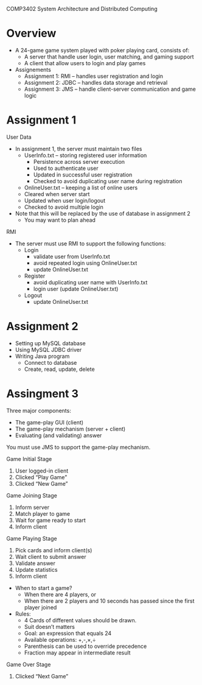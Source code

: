 COMP3402 System Architecture and Distributed Computing

# Overview

- A 24-game game system played with poker playing card, consists of:
  - A server that handle user login, user matching, and gaming support
  - A client that allow users to login and play games
- Assignements
  - Assignment 1: RMI – handles user registration and login
  - Assignment 2: JDBC – handles data storage and retrieval
  - Assignment 3: JMS – handle client-server communication and game logic

# Assignment 1 

User Data
- In assignment 1, the server must maintain two files
  - UserInfo.txt – storing registered user information
    - Persistence across server execution
    - Used to authenticate user
    - Updated in successful user registration
    - Checked to avoid duplicating user name during registration
   - OnlineUser.txt – keeping a list of online users
    - Cleared when server start
    - Updated when user login/logout
    - Checked to avoid multiple login
- Note that this will be replaced by the use of database in assignment 2
  - You may want to plan ahead

RMI
- The server must use RMI to support the following functions:
  - Login
    - validate user from UserInfo.txt
    - avoid repeated login using OnlineUser.txt
    - update OnlineUser.txt
  - Register
    - avoid duplicating user name with UserInfo.txt
    - login user (update OnlineUser.txt)
  - Logout
    - update OnlineUser.txt

# Assignment 2

- Setting up MySQL database
- Using MySQL JDBC driver
- Writing Java program
  - Connect to database
  - Create, read, update, delete

# Assingment 3 

Three major components:
- The game-play GUI (client)
- The game-play mechanism (server + client)
- Evaluating (and validating) answer

You must use JMS to support the game-play mechanism.

Game Initial Stage 
1. User logged-in client
2. Clicked “Play Game”
3. Clicked “New Game”

Game Joining Stage 
1. Inform server
2. Match player to game
3. Wait for game ready to start
4. Inform client

Game Playing Stage
1. Pick cards and inform client(s)
2. Wait client to submit answer
3. Validate answer
4. Update statistics
5. Inform client
- When to start a game?
  - When there are 4 players, or
  - When there are 2 players and 10 seconds has passed since the first player joined
- Rules:
  - 4 Cards of different values should be drawn.
  - Suit doesn’t matters
  - Goal: an expression that equals 24
  - Available operations: +,-,×,÷
  - Parenthesis can be used to override precedence
  - Fraction may appear in intermediate result

Game Over Stage
1. Clicked “Next Game”









